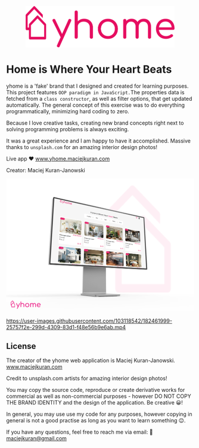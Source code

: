 <p align="center">
  <img width="400" src="/img/yhome logo.png">
</p>

# Home is Where Your Heart Beats

yhome is a 'fake' brand that I designed and created for learning purposes. This project features `OOP paradigm in JavaScript.`The properties data is fetched from a `class constructor`, as well as filter options, that get updated automatically. The general concept of this exercise was to do everything programmatically, minimizing hard coding to zero.

Because I love creative tasks, creating new brand concepts right next to solving programming problems is always exciting.

It was a great experience and I am happy to have it accomplished. Massive thanks to `unsplash.com` for an amazing interior design photos!

Live app ❤ www.yhome.maciejkuran.com


Creator: Maciej Kuran-Janowski

<p align="center"><img width="1000" src="/img/yhome-mockup-pc-photo.png"></p>




https://user-images.githubusercontent.com/103118542/182461999-25757f2e-299d-4309-83d1-f48e56b9e6ab.mp4





## License

The creator of the yhome web application is Maciej Kuran-Janowski.
www.maciejkuran.com

Credit to unsplash.com artists for amazing interior design photos!

You may copy the source code, reproduce or create derivative works for commercial as well as non-commercial purposes - however DO NOT COPY THE BRAND IDENTITY and the design of the application. Be creative 😀!

In general, you may use use my code for any purposes, however copying in general is not a good practise as long as you want to learn something 😉.

If you have any questions, feel free to reach me via email:
📧maciejkuran@gmail.com
